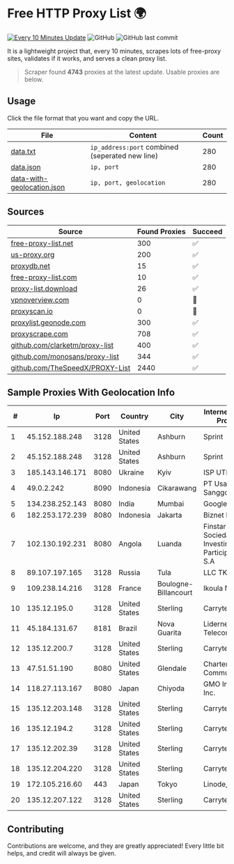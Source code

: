 
# Free HTTP Proxy List 🌍

[![Every 10 Minutes Update](https://github.com/mertguvencli/http-proxy-list/actions/workflows/main.yml/badge.svg?branch=main)](https://github.com/mertguvencli/http-proxy-list/actions/workflows/main.yml)
![GitHub](https://img.shields.io/github/license/mertguvencli/http-proxy-list)
![GitHub last commit](https://img.shields.io/github/last-commit/mertguvencli/http-proxy-list)

It is a lightweight project that, every 10 minutes, scrapes lots of free-proxy sites, validates if it works, and serves a clean proxy list.


> Scraper found **4743** proxies at the latest update. Usable proxies are below.

## Usage

Click the file format that you want and copy the URL.


|File|Content|Count|
|----|-------|-----|
|[data.txt](https://raw.githubusercontent.com/mertguvencli/http-proxy-list/main/proxy-list/data.txt)|`ip_address:port` combined (seperated new line)|280|
|[data.json](https://raw.githubusercontent.com/mertguvencli/http-proxy-list/main/proxy-list/data.json)|`ip, port`|280|
|[data-with-geolocation.json](https://raw.githubusercontent.com/mertguvencli/http-proxy-list/main/proxy-list/data-with-geolocation.json)|`ip, port, geolocation`|280|

## Sources

|Source|Found Proxies|Succeed|
|------|-------------|-------|
|[free-proxy-list.net](https://free-proxy-list.net)|300|✅|
|[us-proxy.org](https://www.us-proxy.org)|200|✅|
|[proxydb.net](http://proxydb.net)|15|✅|
|[free-proxy-list.com](https://free-proxy-list.com/?page=&port=&type%5B%5D=http&type%5B%5D=https&up_time=0&search=Search)|10|✅|
|[proxy-list.download](https://www.proxy-list.download/HTTP)|26|✅|
|[vpnoverview.com](https://vpnoverview.com/privacy/anonymous-browsing/free-proxy-servers)|0|🚫|
|[proxyscan.io](https://www.proxyscan.io)|0|🚫|
|[proxylist.geonode.com](https://proxylist.geonode.com/api/proxy-list?limit=300&page=1&sort_by=lastChecked&sort_type=desc&protocols=http,https)|300|✅|
|[proxyscrape.com](https://api.proxyscrape.com/v2/?request=displayproxies&protocol=http&timeout=10000&country=all&ssl=all&anonymity=all)|708|✅|
|[github.com/clarketm/proxy-list](https://raw.githubusercontent.com/clarketm/proxy-list/master/proxy-list-raw.txt)|400|✅|
|[github.com/monosans/proxy-list](https://raw.githubusercontent.com/monosans/proxy-list/main/proxies/http.txt)|344|✅|
|[github.com/TheSpeedX/PROXY-List](https://raw.githubusercontent.com/TheSpeedX/PROXY-List/master/http.txt)|2440|✅|


## Sample Proxies With Geolocation Info

|#|Ip|Port|Country|City|Internet Service Provider|
|-|--|----|-------|----|-------------------------|
|1|45.152.188.248|3128|United States|Ashburn|Sprint|
|2|45.152.188.248|3128|United States|Ashburn|Sprint|
|3|185.143.146.171|8080|Ukraine|Kyiv|ISP UTELS|
|4|49.0.2.242|8090|Indonesia|Cikarawang|PT Usaha Adi Sanggoro|
|5|134.238.252.143|8080|India|Mumbai|Google LLC|
|6|182.253.172.239|8080|Indonesia|Jakarta|Biznet Metronet|
|7|102.130.192.231|8080|Angola|Luanda|Finstar - Sociedade de Investimento e Participacoes S.A|
|8|89.107.197.165|3128|Russia|Tula|LLC TK Altair|
|9|109.238.14.216|3128|France|Boulogne-Billancourt|Ikoula Net SAS|
|10|135.12.195.0|3128|United States|Sterling|Carrytel|
|11|45.184.131.67|8181|Brazil|Nova Guarita|Lidernet Telecom|
|12|135.12.200.7|3128|United States|Sterling|Carrytel|
|13|47.51.51.190|8080|United States|Glendale|Charter Communications|
|14|118.27.113.167|8080|Japan|Chiyoda|GMO Internet, Inc.|
|15|135.12.203.148|3128|United States|Sterling|Carrytel|
|16|135.12.194.2|3128|United States|Sterling|Carrytel|
|17|135.12.202.39|3128|United States|Sterling|Carrytel|
|18|135.12.204.220|3128|United States|Sterling|Carrytel|
|19|172.105.216.60|443|Japan|Tokyo|Linode, LLC|
|20|135.12.207.122|3128|United States|Sterling|Carrytel|



## Contributing

Contributions are welcome, and they are greatly appreciated! Every
little bit helps, and credit will always be given.

